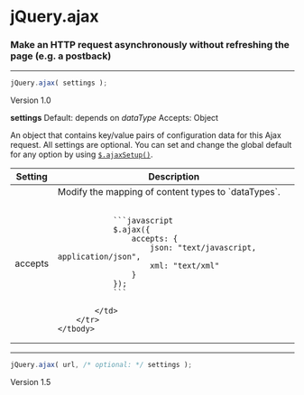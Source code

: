 # jQuery.ajax

### Make an HTTP request asynchronously without refreshing the page (e.g. a postback)

---

```javascript
jQuery.ajax( settings );
```

<span class="label label-info">Version 1.0</span>

__settings__ <span class="label">Default: depends on _dataType_</span>  <span class="label label-info">Accepts: Object</span>

An object that contains key/value pairs of configuration data for this Ajax request. All settings are optional. You can set and change the global default for any option by using [`$.ajaxSetup()`](/jQuery.ajaxSetup).

<table class="table table-striped table-bordered">
	<thead>
		<tr>
			<th>Setting</th>
			<th>Description</th>
		</tr>
	</thead>
	<tbody>
		<tr>
			<td>accepts</td>
			<td>
				Modify the mapping of content types to `dataTypes`.<br/><br/>

				```javascript
				$.ajax({
					accepts: {
						json: "text/javascript, application/json",
						xml: "text/xml"
					}
				});
				```

			</td>
		</tr>
	</tbody>
</table>

---

```javascript
jQuery.ajax( url, /* optional: */ settings );
```

<span class="label label-info">Version 1.5</span>